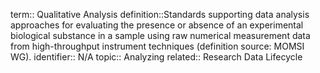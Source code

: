 term:: Qualitative Analysis
definition::Standards supporting data analysis approaches for evaluating the presence or absence of an experimental biological substance in a sample using raw numerical measurement data from high-throughput instrument techniques (definition source: MOMSI WG).
identifier:: N/A
topic:: Analyzing
related:: Research Data Lifecycle
